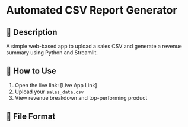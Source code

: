 # Automated CSV Report Generator

## 🔧 Description
A simple web-based app to upload a sales CSV and generate a revenue summary using Python and Streamlit.

## 🚀 How to Use
1. Open the live link: [Live App Link]
2. Upload your `sales_data.csv`
3. View revenue breakdown and top-performing product

## 📂 File Format
